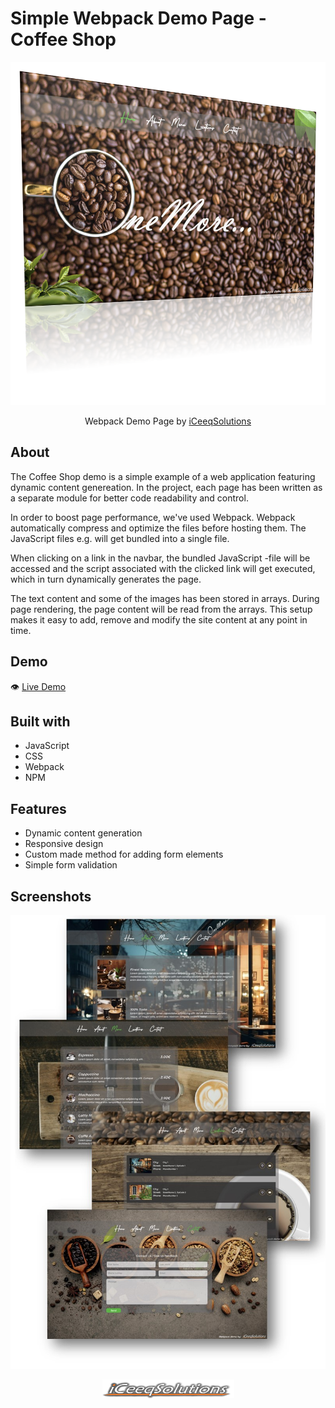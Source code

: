 # Simple Webpack Demo Page - Coffee Shop

![](./src/img/homePage3D.png)

<p align="center">
  Webpack Demo Page by <a href="https://iceeqsolutions.fi/">iCeeqSolutions</a>
</p>

## About

The Coffee Shop demo is a simple example of a web application featuring dynamic content genereation. In the project, each page has been written as a separate module for better code readability and control.

In order to boost page performance, we've used Webpack. Webpack automatically compress and optimize the files before hosting them. The JavaScript files e.g. will get bundled into a single file.

When clicking on a link in the navbar, the bundled JavaScript -file will be accessed and the script associated with the clicked link will get executed, which in turn dynamically generates the page.

The text content and some of the images has been stored in arrays. During page rendering, the page content will be read from the arrays. This setup makes it easy to add, remove and modify the site content at any point in time.

## Demo

👁️ [Live Demo](https://iceeqsolutions.github.io/webpack-demo-coffee-shop/)

## Built with

- JavaScript
- CSS
- Webpack
- NPM

## Features

- Dynamic content generation
- Responsive design
- Custom made method for adding form elements
- Simple form validation

## Screenshots

![](./src/img/coffeeShopPages.jpg)

<p align="center"><a href="https://iceeqsolutions.fi/"><img height="30px" width="211px" src="./src/img/iCS_Logo_Light.png"></a></p>
<br/><br/>
